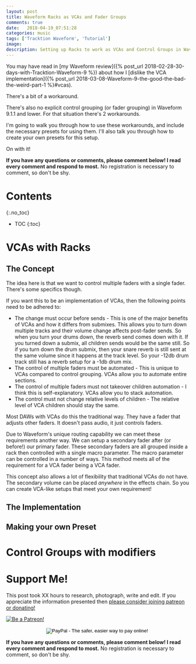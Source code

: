 ```yaml
---
layout: post
title: Waveform Racks as VCAs and Fader Groups
comments: true
date:   2018-04-19_07:51:28 
categories: music
tags: ['Tracktion Waveform', 'Tutorial']
image:
description: Setting up Racks to work as VCAs and Control Groups in Waveform
---
```


You may have read in [my Waveform review]({% post_url 2018-02-28-30-days-with-Tracktion-Waveform-9 %}) about how I [dislike the VCA implementation]({% post_url 2018-03-08-Waveform-9-the-good-the-bad-the-weird-part-1 %}#vcas).

There's a bit of a workaround.

There's also no explicit control grouping (or fader grouping) in Waveform 9.1.1 and lower. For that situation there's 2 workarounds.

I'm going to walk you through how to use these workarounds, and include the necessary presets for using them. I'll also talk you through how to create your own presets for this setup.

On with it!


<!--more-->

**If you have any questions or comments, please comment below! I read every comment and respond to most.** No registration is necessary to comment, so don't be shy.

# Contents
{:.no_toc}
* TOC
{:toc}

# VCAs with Racks

## The Concept

The idea here is that we want to control multiple faders with a single fader. There's some specifics though.

If you want this to be an implementation of VCAs, then the following points need to be adhered to:

* The change must occur before sends - This is one of the major benefits of VCAs and how it differs from submixes. This allows you to turn down multiple tracks and their volume change affects post-fader sends. So when you turn your drums down, the reverb send comes down with it. 
  If you turned down a submix, all children sends would be the same still. So if you turn down the drum submix, then your snare reverb is still sent at the same volume since it happens at the track level. So your -12db drum track still has a reverb setup for a -1db drum mix.
* The control of multiple faders must be automated - This is unique to VCAs compared to control grouping. VCAs allow you to automate entire sections.
* The control of multiple faders must not takeover children automation - I think this is self-explanatory. VCAs allow you to stack automation.
* The control must not change relative levels of children - The relative level of VCA children should stay the same.

Most DAWs with VCAs do this the traditional way. They have a fader that adjusts other faders. It doesn't pass audio, it just controls faders.

Due to Waveform's unique routing capability we can meet these requirements another way. We can setup a secondary fader after (or before!) our primary fader. These secondary faders are all grouped inside a rack then controlled with a single macro parameter. The macro parameter can be controlled in a number of ways. This method meets all of the requirement for a VCA fader being a VCA fader.

This concept also allows a lot of flexibility that traditional VCAs do not have. The secondary volume can be placed _anywhere_ in the effects chain. So you can create VCA-like setups that meet your own requirement!

## The Implementation

## Making your own Preset

# Control Groups with modifiers


# Support Me!

This post took XX hours to research, photograph, write and edit. If you appreciate the information presented then <a href="/DonateNow/">please consider joining patreon or donating!</a>

<a href="https://www.patreon.com/bePatron?u=7465992"> <img class="patreon-button" src="/assets/Patreon.png" alt="Be a Patreon!"></a>
 
<form style="text-align: center;" action="https://www.paypal.com/cgi-bin/webscr" method="post" target="_top">
<input type="hidden" name="cmd" value="_s-xclick">
<input type="hidden" name="hosted_button_id" value="BR247JAZBTUJJ">
<input type="image" src="https://www.paypalobjects.com/en_US/i/btn/btn_donateCC_LG.gif" border="0" name="submit" alt="PayPal - The safer, easier way to pay online!">
<img alt="" border="0" src="https://www.paypalobjects.com/en_US/i/scr/pixel.gif" width="1" height="1">
</form>

**If you have any questions or comments, please comment below! I read every comment and respond to most.** No registration is necessary to comment, so don't be shy.

